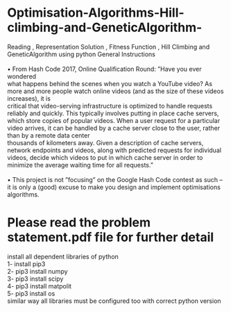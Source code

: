 # Optimisation-Algorithms-Hill-climbing-and-GeneticAlgorithm-
Reading , Representation Solution ,  Fitness Function , Hill Climbing and GeneticAlgorithm  using python 
General Instructions<br/><br/>
• From Hash Code 2017, Online Qualification Round: ”Have you ever wondered<br/>
what happens behind the scenes when you watch a YouTube video? As more and
more people watch online videos (and as the size of these videos increases), it is<br/>
critical that video-serving infrastructure is optimized to handle requests reliably
and quickly. This typically involves putting in place cache servers, which store
copies of popular videos. When a user request for a particular video arrives, it can
be handled by a cache server close to the user, rather than by a remote data center<br/>
thousands of kilometers away. Given a description of cache servers, network
endpoints and videos, along with predicted requests for individual videos, decide
which videos to put in which cache server in order to minimize the average waiting
time for all requests.” <br/><br/>
• This project is not ”focusing” on the Google Hash Code contest as such – it is only a
(good) excuse to make you design and implement optimisations algorithms.<br/>

# Please read the problem statement.pdf file for further detail
 
install all dependent libraries of python <br/>
1- install pip3<br/>
2- pip3 install numpy<br/>
3- pip3 install scipy<br/>
4- pip3 install matpolit<br/>
5- pip3 install os<br/>
similar way all libraries must be configured too with correct python version<br/>
